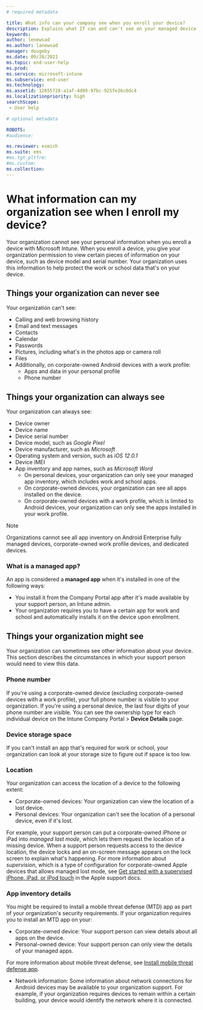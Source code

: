 ```yaml
---
# required metadata

title: What info can your company see when you enroll your device?
description: Explains what IT can and can't see on your managed device.
keywords:
author: lenewsad
ms.author: lanewsad
manager: dougeby
ms.date: 09/28/2021
ms.topic: end-user-help
ms.prod:
ms.service: microsoft-intune
ms.subservice: end-user
ms.technology:
ms.assetid: 12655728-a1af-4d89-97bc-925fe36c0dc4
ms.localizationpriority: high
searchScope:
 - User help

# optional metadata

ROBOTS:  
#audience:

ms.reviewer: esmich
ms.suite: ems
#ms.tgt_pltfrm:
#ms.custom:
ms.collection: 
---
```


# What information can my organization see when I enroll my device?

Your organization cannot see your personal information when you enroll a device with Microsoft Intune. When you enroll a device, you give your organization permission to view certain pieces of information on your device, such as device model and serial number. Your organization uses this information to help protect the work or school data that's on your device.  

## Things your organization can never see

Your organization can't see:  

- Calling and web browsing history
- Email and text messages
- Contacts
- Calendar
- Passwords
- Pictures, including what's in the photos app or camera roll
- Files
- Additionally, on corporate-owned Android devices with a work profile:
  - Apps and data in your personal profile
  - Phone number 

## Things your organization can always see  

Your organization can always see:  

- Device owner
- Device name
- Device serial number
- Device model, such as *Google Pixel*
- Device manufacturer, such as *Microsoft*
- Operating system and version, such as *iOS 12.0.1*
- Device IMEI
- App inventory and app names, such as *Microsoft Word*   
  - On personal devices, your organization can only see your managed app inventory, which includes work and school apps. 
  - On corporate-owned devices, your organization can see all apps installed on the device. 
  - On corporate-owned devices with a work profile, which is limited to Android devices, your organization can only see the apps installed in your work profile.

 > [!NOTE]
 > Organizations cannot see all app inventory on Android Enterprise fully managed devices, corporate-owned work profile devices, and dedicated devices.  
 
### What is a managed app? 
An app is considered a **managed app** when it's installed in one of the following ways:  
 * You install it from the Company Portal app after it's made available by your support person, an Intune admin.
 * Your organization requires you to have a certain app for work and school and automatically installs it on the device upon enrollment.  

## Things your organization might see  

Your organization can sometimes see other information about your device. This section describes the circumstances in which your support person would need to view this data.      

### Phone number  
If you're using a corporate-owned device (excluding corporate-owned devices with a work profile), your full phone number is visible to your organization. If you're using a personal device, the last four digits of your phone number are visible. You can see the ownership type for each individual device on the Intune Company Portal > **Device Details** page.  

### Device storage space   
If you can't install an app that's required for work or school, your organization can look at your storage size to figure out if space is too low.   

### Location
Your organization can access the location of a device to the following extent:  

* Corporate-owned devices: Your organization can view the location of a lost device. 
* Personal devices: Your organization can't see the location of a personal device, even if it's lost.  

For example, your support person can put a corporate-owned iPhone or iPad into *managed last mode*, which lets them request the location of a missing device. When a support person requests access to the device location, the device locks and an on-screen message appears on the lock screen to explain what's happening. For more information about *supervision*, which is a type of configuration for corporate-owned Apple devices that allows managed lost mode, see [Get started with a supervised iPhone, iPad, or iPod touch](https://go.microsoft.com/fwlink/?linkid=853816) in the Apple support docs. 

### App inventory details

You might be required to install a mobile threat defense (MTD) app as part of your organization's security requirements. If your organization requires you to install an MTD app on your: 

* Corporate-owned device: Your support person can view details about all apps on the device. 
* Personal-owned device: Your support person can only view the details of your managed apps.  

For more information about mobile threat defense, see [Install mobile threat defense app](set-up-mobile-threat-defense.md).  
- Network information: Some information about network connections for Android devices may be available to your organization support. For example, if your organization requires devices to remain within a certain building, your device would identify the network where it is connected. 

## 
